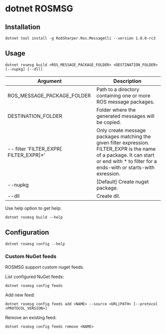# dotnet ROSMSG

## Installation

```
dotnet tool install -g RobSharper.Ros.MessageCli --version 1.0.0-rc3
```

## Usage
```
dotnet rosmsg build <ROS_MESSAGE_PACKAGE_FOLDER> <DESTINATION_FOLDER> [--nupkg] [--dll]
```
|Argument | Description |
|---|---|
|ROS_MESSAGE_PACKAGE_FOLDER | Path to a directory containing one or more ROS message packages. |
|DESTINATION_FOLDER | Folder where the generated messages will be copied. |
| -- filter 'FILTER_EXPR[ FILTER_EXPR]*' | Only create message packages matching the given filter expression. FILTER_EXPR is the name of a package. It can start or end with * to filter for a ends-with or starts-with exression. | 
| --nupkg | [Default] Create nuget package. |
| --dll | Create dll. |



Use help option to get help:
```
dotnet rosmsg build --help
```

## Configuration

```
dotnet rosmsg config --help
```

### Custom NuGet feeds
ROSMSG support custom nuget feeds.

List configured NuGet feeds:
```
dotnet rosmsg config feeds
```

Add new feed:
```
dotnet rosmsg config feeds add <NAME> --source <URL|PATH> [--protocol <PROTOCOL_VERSION>]
```

Remove an existing feed:
```
dotnet rosmsg config feeds remove <NAME>
```